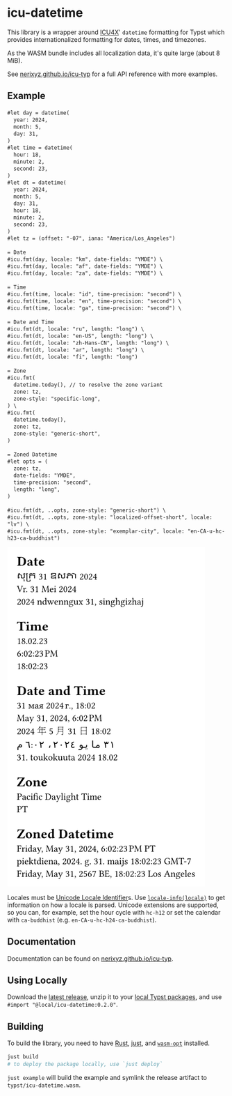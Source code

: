 # icu-datetime

<!-- markdownlint-disable-file MD033 -->
<!-- markdownlint-configure-file { "no-duplicate-heading": { "siblings_only": true } } -->

This library is a wrapper around [ICU4X](https://github.com/unicode-org/icu4x)' `datetime` formatting for Typst which provides internationalized formatting for dates, times, and timezones.

As the WASM bundle includes all localization data, it's quite large (about 8 MiB).

See [nerixyz.github.io/icu-typ](https://nerixyz.github.io/icu-typ) for a full API reference with more examples.

## Example

```typ
#let day = datetime(
  year: 2024,
  month: 5,
  day: 31,
)
#let time = datetime(
  hour: 18,
  minute: 2,
  second: 23,
)
#let dt = datetime(
  year: 2024,
  month: 5,
  day: 31,
  hour: 18,
  minute: 2,
  second: 23,
)
#let tz = (offset: "-07", iana: "America/Los_Angeles")

= Date
#icu.fmt(day, locale: "km", date-fields: "YMDE") \
#icu.fmt(day, locale: "af", date-fields: "YMDE") \
#icu.fmt(day, locale: "za", date-fields: "YMDE") \

= Time
#icu.fmt(time, locale: "id", time-precision: "second") \
#icu.fmt(time, locale: "en", time-precision: "second") \
#icu.fmt(time, locale: "ga", time-precision: "second") \

= Date and Time
#icu.fmt(dt, locale: "ru", length: "long") \
#icu.fmt(dt, locale: "en-US", length: "long") \
#icu.fmt(dt, locale: "zh-Hans-CN", length: "long") \
#icu.fmt(dt, locale: "ar", length: "long") \
#icu.fmt(dt, locale: "fi", length: "long")

= Zone
#icu.fmt(
  datetime.today(), // to resolve the zone variant
  zone: tz,
  zone-style: "specific-long",
) \
#icu.fmt(
  datetime.today(),
  zone: tz,
  zone-style: "generic-short",
)

= Zoned Datetime
#let opts = (
  zone: tz,
  date-fields: "YMDE",
  time-precision: "second",
  length: "long",
)

#icu.fmt(dt, ..opts, zone-style: "generic-short") \
#icu.fmt(dt, ..opts, zone-style: "localized-offset-short", locale: "lv") \
#icu.fmt(dt, ..opts, zone-style: "exemplar-city", locale: "en-CA-u-hc-h23-ca-buddhist")
```

<!--
- create a symlink at typst/icu-datetime.wasm to target/wasm32-unknown-unknown/debug/icu_typ.wasm
  PowerShell (from the project root):
    new-item -ItemType SymbolicLink typst/icu-datetime.wasm -Target ../target/wasm32-unknown-unknown/debug/icu_typ.wasm

- typst c res/example.typ res/example.png --root .
 -->

![Example](res/example.png)

Locales must be [Unicode Locale Identifier]s.
Use [`locale-info(locale)`](https://nerixyz.github.io/icu-typ/locale-info/) to get information on how a locale is parsed.
Unicode extensions are supported, so you can, for example, set the hour cycle with `hc-h12` or set the calendar with `ca-buddhist` (e.g. `en-CA-u-hc-h24-ca-buddhist`).

## Documentation

Documentation can be found on [nerixyz.github.io/icu-typ](https://nerixyz.github.io/icu-typ).

## Using Locally

Download the [latest release](https://github.com/Nerixyz/icu-typ/releases), unzip it to your [local Typst packages](https://github.com/typst/packages#local-packages), and use `#import "@local/icu-datetime:0.2.0"`.

## Building

To build the library, you need to have [Rust](https://www.rust-lang.org/), [just](https://just.systems/), and [`wasm-opt`](https://github.com/WebAssembly/binaryen) installed.

```sh
just build
# to deploy the package locally, use `just deploy`
```

`just example` will build the example and symlink the release artifact to `typst/icu-datetime.wasm`.

[Unicode Locale Identifier]: https://unicode.org/reports/tr35/tr35.html#Unicode_locale_identifier

